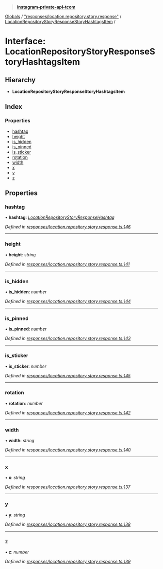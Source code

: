 > **[instagram-private-api-tcom](../README.md)**

[Globals](../README.md) / ["responses/location.repository.story.response"](../modules/_responses_location_repository_story_response_.md) / [LocationRepositoryStoryResponseStoryHashtagsItem](_responses_location_repository_story_response_.locationrepositorystoryresponsestoryhashtagsitem.md) /

# Interface: LocationRepositoryStoryResponseStoryHashtagsItem

## Hierarchy

* **LocationRepositoryStoryResponseStoryHashtagsItem**

## Index

### Properties

* [hashtag](_responses_location_repository_story_response_.locationrepositorystoryresponsestoryhashtagsitem.md#hashtag)
* [height](_responses_location_repository_story_response_.locationrepositorystoryresponsestoryhashtagsitem.md#height)
* [is_hidden](_responses_location_repository_story_response_.locationrepositorystoryresponsestoryhashtagsitem.md#is_hidden)
* [is_pinned](_responses_location_repository_story_response_.locationrepositorystoryresponsestoryhashtagsitem.md#is_pinned)
* [is_sticker](_responses_location_repository_story_response_.locationrepositorystoryresponsestoryhashtagsitem.md#is_sticker)
* [rotation](_responses_location_repository_story_response_.locationrepositorystoryresponsestoryhashtagsitem.md#rotation)
* [width](_responses_location_repository_story_response_.locationrepositorystoryresponsestoryhashtagsitem.md#width)
* [x](_responses_location_repository_story_response_.locationrepositorystoryresponsestoryhashtagsitem.md#x)
* [y](_responses_location_repository_story_response_.locationrepositorystoryresponsestoryhashtagsitem.md#y)
* [z](_responses_location_repository_story_response_.locationrepositorystoryresponsestoryhashtagsitem.md#z)

## Properties

###  hashtag

• **hashtag**: *[LocationRepositoryStoryResponseHashtag](_responses_location_repository_story_response_.locationrepositorystoryresponsehashtag.md)*

*Defined in [responses/location.repository.story.response.ts:146](https://github.com/cuonglnhust/instagram-private-api-tcom/blob/3e16058/src/responses/location.repository.story.response.ts#L146)*

___

###  height

• **height**: *string*

*Defined in [responses/location.repository.story.response.ts:141](https://github.com/cuonglnhust/instagram-private-api-tcom/blob/3e16058/src/responses/location.repository.story.response.ts#L141)*

___

###  is_hidden

• **is_hidden**: *number*

*Defined in [responses/location.repository.story.response.ts:144](https://github.com/cuonglnhust/instagram-private-api-tcom/blob/3e16058/src/responses/location.repository.story.response.ts#L144)*

___

###  is_pinned

• **is_pinned**: *number*

*Defined in [responses/location.repository.story.response.ts:143](https://github.com/cuonglnhust/instagram-private-api-tcom/blob/3e16058/src/responses/location.repository.story.response.ts#L143)*

___

###  is_sticker

• **is_sticker**: *number*

*Defined in [responses/location.repository.story.response.ts:145](https://github.com/cuonglnhust/instagram-private-api-tcom/blob/3e16058/src/responses/location.repository.story.response.ts#L145)*

___

###  rotation

• **rotation**: *number*

*Defined in [responses/location.repository.story.response.ts:142](https://github.com/cuonglnhust/instagram-private-api-tcom/blob/3e16058/src/responses/location.repository.story.response.ts#L142)*

___

###  width

• **width**: *string*

*Defined in [responses/location.repository.story.response.ts:140](https://github.com/cuonglnhust/instagram-private-api-tcom/blob/3e16058/src/responses/location.repository.story.response.ts#L140)*

___

###  x

• **x**: *string*

*Defined in [responses/location.repository.story.response.ts:137](https://github.com/cuonglnhust/instagram-private-api-tcom/blob/3e16058/src/responses/location.repository.story.response.ts#L137)*

___

###  y

• **y**: *string*

*Defined in [responses/location.repository.story.response.ts:138](https://github.com/cuonglnhust/instagram-private-api-tcom/blob/3e16058/src/responses/location.repository.story.response.ts#L138)*

___

###  z

• **z**: *number*

*Defined in [responses/location.repository.story.response.ts:139](https://github.com/cuonglnhust/instagram-private-api-tcom/blob/3e16058/src/responses/location.repository.story.response.ts#L139)*